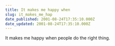 ```yaml
---
title: It makes me happy when
slug: it_makes_me_hap
date_published: 2001-08-24T17:35:10.000Z
date_updated: 2001-08-24T17:35:10.000Z
---
```


It makes me happy when people do the right thing.
